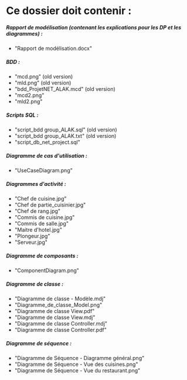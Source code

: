 # Ce dossier doit contenir :


##### Rapport de modélisation (contenant les explications pour les DP et les diagrammes) :
* "Rapport de modélisation.docx"


##### BDD :
* "mcd.png" (old version)
* "mld.png" (old version)
* "bdd_ProjetNET_ALAK.mcd" (old version)
* "mcd2.png"
* "mld2.png"


##### Scripts SQL :
* "script_bdd group_ALAK.sql" (old version)
* "script_bdd group_ALAK.txt" (old version)
* "script_db_net_project.sql"


##### Diagramme de cas d'utilisation :
* "UseCaseDiagram.png"


##### Diagrammes d'activité :
* "Chef de cuisine.jpg"
* "Chef de partie_cuisinier.jpg"
* "Chef de rang.jpg"
* "Commis de cuisine.jpg"
* "Commis de salle.jpg"
* "Maitre d'hotel.jpg"
* "Plongeur.jpg"
* "Serveur.jpg"


##### Diagramme de composants :
* "ComponentDiagram.png"


##### Diagramme de classe :
* "Diagramme de classe - Modèle.mdj"
* "Diagramme_de_classe_Model.png"
* "Diagramme de classe View.pdf"
* "Diagramme de classe View.mdj"
* "Diagramme de classe Controller.mdj"
* "Diagramme de classe Controller.pdf"

##### Diagramme de séquence :
* "Diagramme de Séquence - Diagramme général.png"
* "Diagramme de Séquence - Vue des cuisines.png"
* "Diagramme de Séquence - Vue du restaurant.png"
